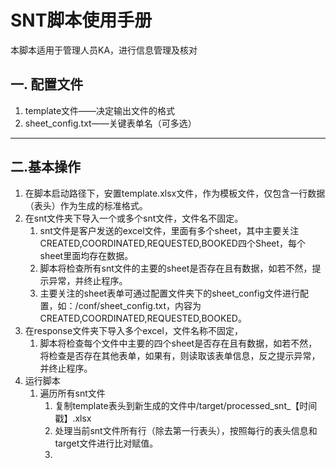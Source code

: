 # SNT脚本使用手册

  本脚本适用于管理人员KA，进行信息管理及核对

## 一. 配置文件

1. template文件——决定输出文件的格式
2. sheet_config.txt——关键表单名（可多选）

---

## 二.基本操作

1. 在脚本启动路径下，安置template.xlsx文件，作为模板文件，仅包含一行数据（表头）作为生成的标准格式。
2. 在snt文件夹下导入一个或多个snt文件，文件名不固定。
   1. snt文件是客户发送的excel文件，里面有多个sheet，其中主要关注CREATED,COORDINATED,REQUESTED,BOOKED四个Sheet，每个sheet里面均存在数据。
   2. 脚本将检查所有snt文件的主要的sheet是否存在且有数据，如若不然，提示异常，并终止程序。
   3. 主要关注的sheet表单可通过配置文件夹下的sheet_config文件进行配置，如：/conf/sheet_config.txt，内容为CREATED,COORDINATED,REQUESTED,BOOKED。
3. 在response文件夹下导入多个excel，文件名称不固定，
   1. 脚本将检查每个文件中主要的四个sheet是否存在且有数据，如若不然，将检查是否存在其他表单，如果有，则读取该表单信息，反之提示异常，并终止程序。
4. 运行脚本
   1. 遍历所有snt文件
      1. 复制template表头到新生成的文件中/target/processed_snt_【时间戳】.xlsx
      2. 处理当前snt文件所有行（除去第一行表头），按照每行的表头信息和target文件进行比对赋值。
      3. 